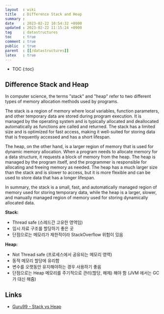 ```yaml
---
layout  : wiki
title   : Difference Stack and Heap
summary : 
date    : 2023-02-22 10:54:32 +0900
updated : 2023-02-22 11:15:24 +0900
tag     : datastructures
toc     : true
comment : true
public  : true
parent  : [[/datastructures]]
latex   : true
---
```

* TOC
{:toc}

## Difference Stack and Heap

In computer science, the terms "stack" and "heap" refer to two different types of memory allocation methods used by programs.

The stack is a region of memory where local variables, function parameters, and other temporary data are stored during program execution. It is managed by the operating system and is typically allocated and deallocated automatically as functions are called and returned. The stack has a limited size and is optimized for fast access, making it well-suited for storing data that is frequently accessed and has a short lifespan.

The heap, on the other hand, is a larger region of memory that is used for dynamic memory allocation. When a program needs to allocate memory for a data structure, it requests a block of memory from the heap. The heap is managed by the program itself, and the programmer is responsible for allocating and freeing memory as needed. The heap has a much larger size than the stack and is slower to access, but it is more flexible and can be used to store data that has a longer lifespan.

In summary, the stack is a small, fast, and automatically managed region of memory used for storing temporary data, while the heap is a larger, slower, and manually managed region of memory used for storing dynamically allocated data.

__Stack:__
- Thread safe (스레드간 고유한 영역임)
- 임시 자료 구조를 할당하기 좋은 곳
- 단점으로는 메모리가 제한적이라 StackOverflow 위험이 있음

__Heap:__
- Not Thread safe (프로세스에서 공유되는 메모리 영역)
- 동적 메모리 할당에 유리함
- 변수를 오랫동안 유지해야하는 경우 사용하기 좋음
- 단점으로는 Heap 메모리를 주기적으로 관리(할당, 해제) 해야 함 (JVM 에서는 GC 가 대신 해줌)

## Links

- [Guru99 - Stack vs Heap](https://www.guru99.com/stack-vs-heap.html)